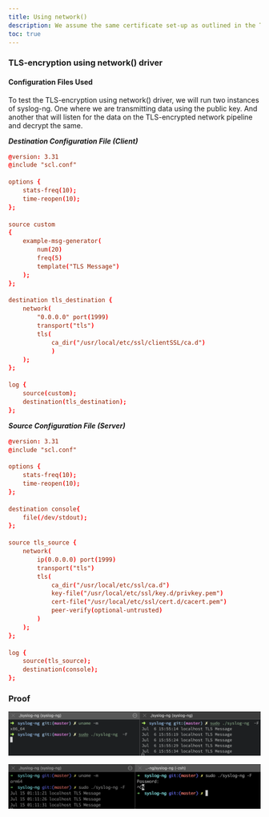 ```yaml
---
title: Using network()
description: We assume the same certificate set-up as outlined in the TLS-Encryption post.
toc: true
---
```


### TLS-encryption using network() driver

#### Configuration Files Used

To test the TLS-encryption using network() driver, we will run two instances of syslog-ng. One where we are transmitting data using the public key. And another that will listen for the data on the TLS-encrypted network pipeline and decrypt the same.

_**Destination Configuration File (Client)**_

```conf
@version: 3.31
@include "scl.conf"

options {
    stats-freq(10);
    time-reopen(10);
};

source custom
{
    example-msg-generator(
        num(20)
        freq(5)
        template("TLS Message")
    );
};

destination tls_destination {
    network(
        "0.0.0.0" port(1999)
        transport("tls")
        tls( 
            ca_dir("/usr/local/etc/ssl/clientSSL/ca.d")
            )
    );
};

log {
    source(custom);
    destination(tls_destination);
};
```

_**Source Configuration File (Server)**_

```conf
@version: 3.31
@include "scl.conf"

options {
    stats-freq(10);
    time-reopen(10);
};

destination console{
    file(/dev/stdout);
};

source tls_source {
    network(
        ip(0.0.0.0) port(1999)
        transport("tls")
        tls(
            ca_dir("/usr/local/etc/ssl/ca.d")
            key-file("/usr/local/etc/ssl/key.d/privkey.pem")
            cert-file("/usr/local/etc/ssl/cert.d/cacert.pem")
            peer-verify(optional-untrusted)
        )
    );
};

log {
    source(tls_source);
    destination(console);
};
```

### Proof

![TLS-encryption testing on the network() driver on macOS (x86)](</assets/images/Screenshot 2021-07-06 at 3.55.38 PM.png>)

![TLS-encryption testing on the network() driver on macOS (ARM)](</assets/images/Screen Shot 2021-07-15 at 1.11.41 AM.png>)
